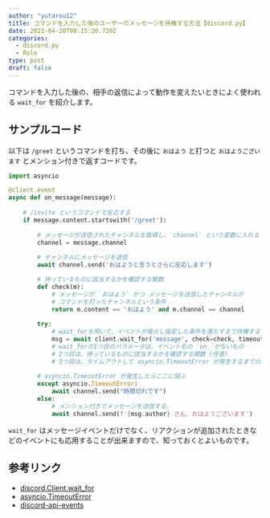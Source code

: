 ```yaml
---
author: "yutarou12"
title: コマンドを入力した後のユーザーのメッセージを待機する方法【discord.py】
date: 2021-04-28T08:15:20.720Z
categories:
  - discord.py
  - Role
type: post
draft: false
---
```


コマンドを入力した後の、相手の返信によって動作を変えたいときによく使われる `wait_for` を紹介します。

## サンプルコード

以下は `/greet` というコマンドを打ち、その後に `おはよう` と打つと
`おはようございます` とメンション付きで返すコードです。

```python
import asyncio

@client.event
async def on_message(message):
    
    # /invite というコマンドで反応する
    if message.content.startswith('/greet'):
        
        # メッセージが送信されたチャンネルを取得し、`channel` という変数に入れる
        channel = message.channel
        
        # チャンネルにメッセージを送信
        await channel.send('おはようと言うとさらに反応します')

        # 待っているものに該当するかを確認する関数
        def check(m):
            # メッセージが `おはよう` かつ メッセージを送信したチャンネルが
            # コマンドを打ったチャンネルという条件
            return m.content == 'おはよう' and m.channel == channel
        
        try:
            # wait_forを用いて、イベントが発火し指定した条件を満たすまで待機する
            msg = await client.wait_for('message', check=check, timeout=30)
            # wait_forの1つ目のパラメータは、イベント名の `on_`がないもの
            # 2つ目は、待っているものに該当するかを確認する関数 (任意)
            # 3つ目は、タイムアウトして asyncio.TimeoutError が発生するまでの秒数
            
        # asyncio.TimeoutError が発生したらここに飛ぶ
        except asyncio.TimeoutError:
            await channel.send("時間切れです")
        else:
            # メンション付きでメッセージを送信する。
            await channel.send(f'{msg.author} さん、おはようございます')
```

`wait_for` はメッセージイベントだけでなく、リアクションが追加されたときなどのイベントにも応用することが出来ますので、知っておくとよいものです。

## 参考リンク

- [discord.Client.wait_for](https://discordpy.readthedocs.io/ja/latest/api.html#discord.Client.wait_for)
- [asyncio.TimeoutError](https://docs.python.org/3/library/asyncio-exceptions.html#asyncio.TimeoutError)
- [discord-api-events](https://discordpy.readthedocs.io/ja/latest/api.html#discord-api-events)